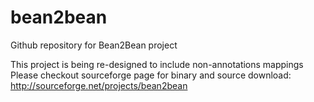 bean2bean
=========

Github repository for Bean2Bean project

This project is being re-designed to include non-annotations mappings
Please checkout sourceforge page for binary and source download: http://sourceforge.net/projects/bean2bean